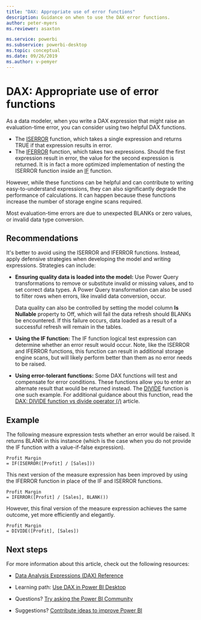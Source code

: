 ```yaml
---
title: "DAX: Appropriate use of error functions"
description: Guidance on when to use the DAX error functions.
author: peter-myers
ms.reviewer: asaxton

ms.service: powerbi
ms.subservice: powerbi-desktop
ms.topic: conceptual
ms.date: 09/26/2019
ms.author: v-pemyer
---
```


# DAX: Appropriate use of error functions

As a data modeler, when you write a DAX expression that might raise an evaluation-time error, you can consider using two helpful DAX functions.

- The [ISERROR](/dax/iserror-function-dax) function, which takes a single expression and returns TRUE if that expression results in error.
- The [IFERROR](/dax/iferror-function-dax) function, which takes two expressions. Should the first expression result in error, the value for the second expression is returned. It is in fact a more optimized implementation of nesting the ISERROR function inside an [IF](/dax/if-function-dax) function.

However, while these functions can be helpful and can contribute to writing easy-to-understand expressions, they can also significantly degrade the performance of calculations. It can happen because these functions increase the number of storage engine scans required.

Most evaluation-time errors are due to unexpected BLANKs or zero values, or invalid data type conversion.

## Recommendations

It's better to avoid using the ISERROR and IFERROR functions. Instead, apply defensive strategies when developing the model and writing expressions. Strategies can include:

- **Ensuring quality data is loaded into the model:** Use Power Query transformations to remove or substitute invalid or missing values, and to set correct data types. A Power Query transformation can also be used to filter rows when errors, like invalid data conversion, occur.

    Data quality can also be controlled by setting the model column **Is Nullable** property to Off, which will fail the data refresh should BLANKs be encountered. If this failure occurs, data loaded as a result of a successful refresh will remain in the tables.
- **Using the IF function:** The IF function logical test expression can determine whether an error result would occur. Note, like the ISERROR and IFERROR functions, this function can result in additional storage engine scans, but will likely perform better than them as no error needs to be raised.
- **Using error-tolerant functions:** Some DAX functions will test and compensate for error conditions. These functions allow you to enter an alternate result that would be returned instead. The [DIVIDE](/dax/divide-function-dax) function is one such example. For additional guidance about this function, read the [DAX: DIVIDE function vs divide operator (/)](dax-divide-function-operator.md) article.

## Example

The following measure expression tests whether an error would be raised. It returns BLANK in this instance (which is the case when you do not provide the IF function with a value-if-false expression).

```dax
Profit Margin
= IF(ISERROR([Profit] / [Sales]))
```

This next version of the measure expression has been improved by using the IFERROR function in place of the IF and ISERROR functions.

```dax
Profit Margin
= IFERROR([Profit] / [Sales], BLANK())
```

However, this final version of the measure expression achieves the same outcome, yet more efficiently and elegantly.

```dax
Profit Margin
= DIVIDE([Profit], [Sales])
```

## Next steps

For more information about this article, check out the following resources:

- [Data Analysis Expressions (DAX) Reference](/dax/)

- Learning path: [Use DAX in Power BI Desktop](/learn/paths/dax-power-bi/)
- Questions? [Try asking the Power BI Community](https://community.powerbi.com/)
- Suggestions? [Contribute ideas to improve Power BI](https://ideas.powerbi.com)